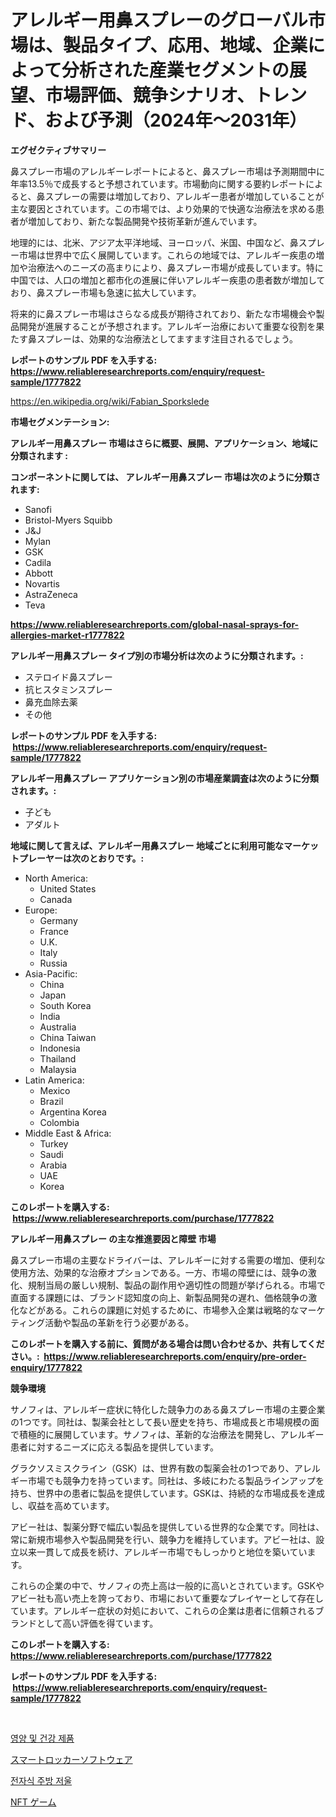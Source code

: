 <p><h1>アレルギー用鼻スプレーのグローバル市場は、製品タイプ、応用、地域、企業によって分析された産業セグメントの展望、市場評価、競争シナリオ、トレンド、および予測（2024年〜2031年）</h1></p><p><strong>エグゼクティブサマリー</strong></p>
<p><p>鼻スプレー市場のアレルギーレポートによると、鼻スプレー市場は予測期間中に年率13.5％で成長すると予想されています。市場動向に関する要約レポートによると、鼻スプレーの需要は増加しており、アレルギー患者が増加していることが主な要因とされています。この市場では、より効果的で快適な治療法を求める患者が増加しており、新たな製品開発や技術革新が進んでいます。</p><p>地理的には、北米、アジア太平洋地域、ヨーロッパ、米国、中国など、鼻スプレー市場は世界中で広く展開しています。これらの地域では、アレルギー疾患の増加や治療法へのニーズの高まりにより、鼻スプレー市場が成長しています。特に中国では、人口の増加と都市化の進展に伴いアレルギー疾患の患者数が増加しており、鼻スプレー市場も急速に拡大しています。</p><p>将来的に鼻スプレー市場はさらなる成長が期待されており、新たな市場機会や製品開発が進展することが予想されます。アレルギー治療において重要な役割を果たす鼻スプレーは、効果的な治療法としてますます注目されるでしょう。</p></p>
<p><strong>レポートのサンプル PDF を入手する: <a href="https://www.reliableresearchreports.com/enquiry/request-sample/1777822">https://www.reliableresearchreports.com/enquiry/request-sample/1777822</a></strong></p>
<p><a href="https://en.wikipedia.org/wiki/Fabian_Sporkslede">https://en.wikipedia.org/wiki/Fabian_Sporkslede</a></p>
<p><strong>市場セグメンテーション:</strong></p>
<p><strong> アレルギー用鼻スプレー 市場はさらに概要、展開、アプリケーション、地域に分類されます :</strong></p>
<p><strong>コンポーネントに関しては、 アレルギー用鼻スプレー 市場は次のように分類されます: &nbsp;</strong></p>
<p><ul><li>Sanofi</li><li>Bristol-Myers Squibb</li><li>J&J</li><li>Mylan</li><li>GSK</li><li>Cadila</li><li>Abbott</li><li>Novartis</li><li>AstraZeneca</li><li>Teva</li></ul></p>
<p><strong><a href="https://www.reliableresearchreports.com/global-nasal-sprays-for-allergies-market-r1777822">https://www.reliableresearchreports.com/global-nasal-sprays-for-allergies-market-r1777822</a></strong></p>
<p><strong> アレルギー用鼻スプレー タイプ別の市場分析は次のように分類されます。:</strong></p>
<p><ul><li>ステロイド鼻スプレー</li><li>抗ヒスタミンスプレー</li><li>鼻充血除去薬</li><li>その他</li></ul></p>
<p><strong>レポートのサンプル PDF を入手する: &nbsp;<a href="https://www.reliableresearchreports.com/enquiry/request-sample/1777822">https://www.reliableresearchreports.com/enquiry/request-sample/1777822</a></strong></p>
<p><strong> アレルギー用鼻スプレー アプリケーション別の市場産業調査は次のように分類されます。:</strong></p>
<p><ul><li>子ども</li><li>アダルト</li></ul></p>
<p><strong>地域に関して言えば、アレルギー用鼻スプレー 地域ごとに利用可能なマーケットプレーヤーは次のとおりです。:</strong></p>
<p><ul>
    <li>
        North America:
        <ul>
            <li>United States</li>
            <li>Canada</li>
        </ul>
    </li>
    <li>
        Europe:
        <ul>
            <li>Germany</li>
            <li>France</li>
            <li>U.K.</li>
            <li>Italy</li>
            <li>Russia</li>
        </ul>
    </li>
    <li>
        Asia-Pacific:
        <ul>
            <li>China</li>
            <li>Japan</li>
            <li>South Korea</li>
            <li>India</li>
            <li>Australia</li>
            <li>China Taiwan</li>
            <li>Indonesia</li>
            <li>Thailand</li>
            <li>Malaysia</li>
        </ul>
    </li>
    <li>
        Latin America:
        <ul>
            <li>Mexico</li>
            <li>Brazil</li>
            <li>Argentina Korea</li>
            <li>Colombia</li>
        </ul>
    </li>
    <li>
        Middle East & Africa:
        <ul>
            <li>Turkey</li>
            <li>Saudi</li>
            <li>Arabia</li>
            <li>UAE</li>
            <li>Korea</li>
        </ul>
    </li>
    </ul></p>
<p><strong>このレポートを購入する: &nbsp;<a href="https://www.reliableresearchreports.com/purchase/1777822">https://www.reliableresearchreports.com/purchase/1777822</a></strong></p>
<p><strong>アレルギー用鼻スプレー の主な推進要因と障壁 市場</strong></p>
<p><p>鼻スプレー市場の主要なドライバーは、アレルギーに対する需要の増加、便利な使用方法、効果的な治療オプションである。一方、市場の障壁には、競争の激化、規制当局の厳しい規制、製品の副作用や適切性の問題が挙げられる。市場で直面する課題には、ブランド認知度の向上、新製品開発の遅れ、価格競争の激化などがある。これらの課題に対処するために、市場参入企業は戦略的なマーケティング活動や製品の革新を行う必要がある。</p></p>
<p><strong>このレポートを購入する前に、質問がある場合は問い合わせるか、共有してください。:&nbsp; <a href="https://www.reliableresearchreports.com/enquiry/pre-order-enquiry/1777822">https://www.reliableresearchreports.com/enquiry/pre-order-enquiry/1777822</a></strong></p>
<p><strong>競争環境</strong></p>
<p><p>サノフィは、アレルギー症状に特化した競争力のある鼻スプレー市場の主要企業の1つです。同社は、製薬会社として長い歴史を持ち、市場成長と市場規模の面で積極的に展開しています。サノフィは、革新的な治療法を開発し、アレルギー患者に対するニーズに応える製品を提供しています。</p><p>グラクソスミスクライン（GSK）は、世界有数の製薬会社の1つであり、アレルギー市場でも競争力を持っています。同社は、多岐にわたる製品ラインアップを持ち、世界中の患者に製品を提供しています。GSKは、持続的な市場成長を達成し、収益を高めています。</p><p>アビー社は、製薬分野で幅広い製品を提供している世界的な企業です。同社は、常に新規市場参入や製品開発を行い、競争力を維持しています。アビー社は、設立以来一貫して成長を続け、アレルギー市場でもしっかりと地位を築いています。</p><p>これらの企業の中で、サノフィの売上高は一般的に高いとされています。GSKやアビー社も高い売上を誇っており、市場において重要なプレイヤーとして存在しています。アレルギー症状の対処において、これらの企業は患者に信頼されるブランドとして高い評価を得ています。</p></p>
<p><strong>このレポートを購入する: &nbsp; <a href="https://www.reliableresearchreports.com/purchase/1777822">https://www.reliableresearchreports.com/purchase/1777822</a></strong></p>
<p><strong>レポートのサンプル PDF を入手する: &nbsp;<a href="https://www.reliableresearchreports.com/enquiry/request-sample/1777822">https://www.reliableresearchreports.com/enquiry/request-sample/1777822</a></strong><strong></strong></p>
<p>&nbsp;</p>
<p><p><a href="https://github.com/TobyKub4685/Market-Research-Report-List-3/blob/main/308252933588.md">영양 및 건강 제품</a></p><p><a href="https://github.com/TerrellConn/Market-Research-Report-List-2/blob/main/653839026290.md">スマートロッカーソフトウェア</a></p><p><a href="https://github.com/nicholasellison0076890/Market-Research-Report-List-2/blob/main/608881433589.md">전자식 주방 저울</a></p><p><a href="https://github.com/schmahlson/Market-Research-Report-List-3/blob/main/407351326289.md">NFT ゲーム</a></p></p>
